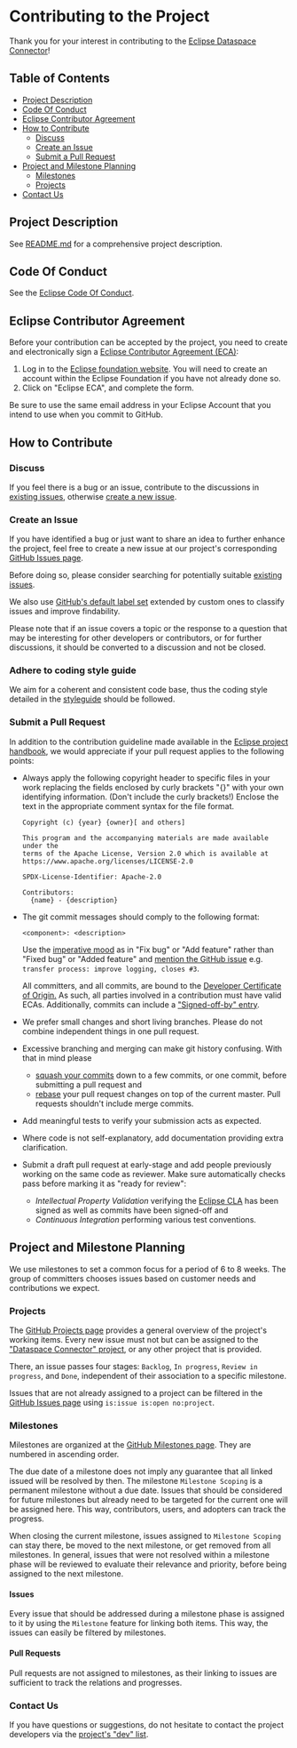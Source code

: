 Contributing to the Project
===================================

Thank you for your interest in contributing to
the [Eclipse Dataspace Connector](https://projects.eclipse.org/projects/technology.dataspaceconnector)!

## Table of Contents

* [Project Description](#project-description)
* [Code Of Conduct](#code-of-conduct)
* [Eclipse Contributor Agreement](#eclipse-contributor-agreement)
* [How to Contribute](#how-to-contribute)
  * [Discuss](#discuss)
  * [Create an Issue](#create-an-issue)
  * [Submit a Pull Request](#submit-a-pull-request)
* [Project and Milestone Planning](#project-and-milestone-planning)
  * [Milestones](#milestones)
  * [Projects](#projects)
* [Contact Us](#contact-us)

## Project Description

See [README.md](README.md) for a comprehensive project description.

## Code Of Conduct

See the [Eclipse Code Of Conduct](https://www.eclipse.org/org/documents/Community_Code_of_Conduct.php).

## Eclipse Contributor Agreement

Before your contribution can be accepted by the project, you need to create and electronically sign
a [Eclipse Contributor Agreement (ECA)](http://www.eclipse.org/legal/ecafaq.php):

1. Log in to the [Eclipse foundation website](https://accounts.eclipse.org/user/login/). You will 
   need to create an account within the Eclipse Foundation if you have not already done so.
2. Click on "Eclipse ECA", and complete the form.

Be sure to use the same email address in your Eclipse Account that you intend to use when you commit 
to GitHub.

## How to Contribute

### Discuss

If you feel there is a bug or an issue, contribute to the discussions in
[existing issues](https://github.com/eclipse-dataspaceconnector/DataSpaceConnector/issues?q=is%3Aissue+is%3Aopen),
otherwise [create a new issue](#create-an-issue).

### Create an Issue

If you have identified a bug or just want to share an idea to further enhance the project, feel free 
to create a new issue at our project's corresponding
[GitHub Issues page](https://github.com/eclipse-dataspaceconnector/DataSpaceConnector/issues/new).

Before doing so, please consider searching for potentially suitable
[existing issues](https://github.com/eclipse-dataspaceconnector/DataSpaceConnector/issues?q=is%3Aissue+is%3Aopen).

We also use [GitHub's default label set](https://docs.github.com/en/issues/using-labels-and-milestones-to-track-work/managing-labels)
extended by custom ones to classify issues and improve findability.

Please note that if an issue covers a topic or the response to a question that may be interesting 
for other developers or contributors, or for further discussions, it should be converted to a 
discussion and not be closed.

### Adhere to coding style guide

We aim for a coherent and consistent code base, thus the coding style detailed in the 
[styleguide](styleguide.md) should be followed.

### Submit a Pull Request

In addition to the contribution guideline made available in the 
[Eclipse project handbook](https://www.eclipse.org/projects/handbook/#contributing),
we would appreciate if your pull request applies to the following points:

* Always apply the following copyright header to specific files in your work replacing the fields 
  enclosed by curly brackets "{}" with your own identifying information. (Don't include the curly 
  brackets!) Enclose the text in the appropriate comment syntax for the file format.

    ```text
    Copyright (c) {year} {owner}[ and others]

    This program and the accompanying materials are made available under the
    terms of the Apache License, Version 2.0 which is available at
    https://www.apache.org/licenses/LICENSE-2.0

    SPDX-License-Identifier: Apache-2.0

    Contributors:
      {name} - {description}
    ```

* The git commit messages should comply to the following format:
    ```
    <component>: <description>
    ```

  Use the [imperative mood](https://github.com/git/git/blob/master/Documentation/SubmittingPatches)
  as in "Fix bug" or "Add feature" rather than "Fixed bug" or "Added feature" and
  [mention the GitHub issue](https://docs.github.com/en/issues/tracking-your-work-with-issues/linking-a-pull-request-to-an-issue)
  e.g. `transfer process: improve logging, closes #3`.

  All committers, and all commits, are bound to
  the [Developer Certificate of Origin.](https://www.eclipse.org/legal/DCO.php)
  As such, all parties involved in a contribution must have valid ECAs. Additionally, commits can 
  include a ["Signed-off-by" entry](https://wiki.eclipse.org/Development_Resources/Contributing_via_Git).
* We prefer small changes and short living branches. Please do not combine independent things in one
  pull request.


* Excessive branching and merging can make git history confusing. With that in mind please

    * [squash your commits](https://git-scm.com/book/en/v2/Git-Tools-Rewriting-History#_squashing)
      down to a few commits, or one commit, before submitting a pull request and
    * [rebase](https://git-scm.com/book/en/v2/Git-Branching-Rebasing) your pull request changes on 
      top of the current master. Pull requests shouldn't include merge commits.

* Add meaningful tests to verify your submission acts as expected.

* Where code is not self-explanatory, add documentation providing extra clarification.

* Submit a draft pull request at early-stage and add people previously working on the same code as 
  reviewer. Make sure automatically checks pass before marking it as "ready for review":

    * _Intellectual Property Validation_ verifying the [Eclipse CLA](#eclipse-contributor-agreement) 
      has been signed as well as commits have been signed-off and
    * _Continuous Integration_ performing various test conventions.

## Project and Milestone Planning

We use milestones to set a common focus for a period of 6 to 8 weeks. 
The group of committers chooses issues based on customer needs and contributions we expect.

### Projects

The [GitHub Projects page](https://github.com/eclipse-dataspaceconnector/DataSpaceConnector/projects)
provides a general overview of the project's working items. Every new issue must not but can be 
assigned to the ["Dataspace Connector" project](https://github.com/eclipse-dataspaceconnector/DataSpaceConnector/projects/1),
or any other project that is provided.

There, an issue passes four stages: `Backlog`, `In progress`, `Review in progress`, and `Done`,
independent of their association to a specific milestone.

Issues that are not already assigned to a project can be filtered in the 
[GitHub Issues page](https://github.com/eclipse-dataspaceconnector/DataSpaceConnector/issues)
using `is:issue is:open no:project`.

### Milestones

Milestones are organized at the 
[GitHub Milestones page](https://github.com/eclipse-dataspaceconnector/DataSpaceConnector/milestones).
They are numbered in ascending order.

The due date of a milestone does not imply any guarantee that all linked issued will be resolved by 
then. The milestone `Milestone Scoping` is a permanent milestone without a due date. Issues that 
should be considered for future milestones but already need to be targeted for the current one will 
be assigned here. This way, contributors, users, and adopters can track the progress.

When closing the current milestone, issues assigned to `Milestone Scoping` can stay there, be moved 
to the next milestone, or get removed from all milestones. In general, issues that were not resolved 
within a milestone phase will be reviewed to evaluate their relevance and priority, before being
assigned to the next milestone.

#### Issues

Every issue that should be addressed during a milestone phase is assigned to it by using the 
`Milestone` feature for linking both items. This way, the issues can easily be filtered by 
milestones.

#### Pull Requests

Pull requests are not assigned to milestones, as their linking to issues are sufficient to track 
the relations and progresses.

### Contact Us

If you have questions or suggestions, do not hesitate to contact the project developers via
the [project's "dev" list](https://dev.eclipse.org/mailman/listinfo/dataspaceconnector-dev). 
